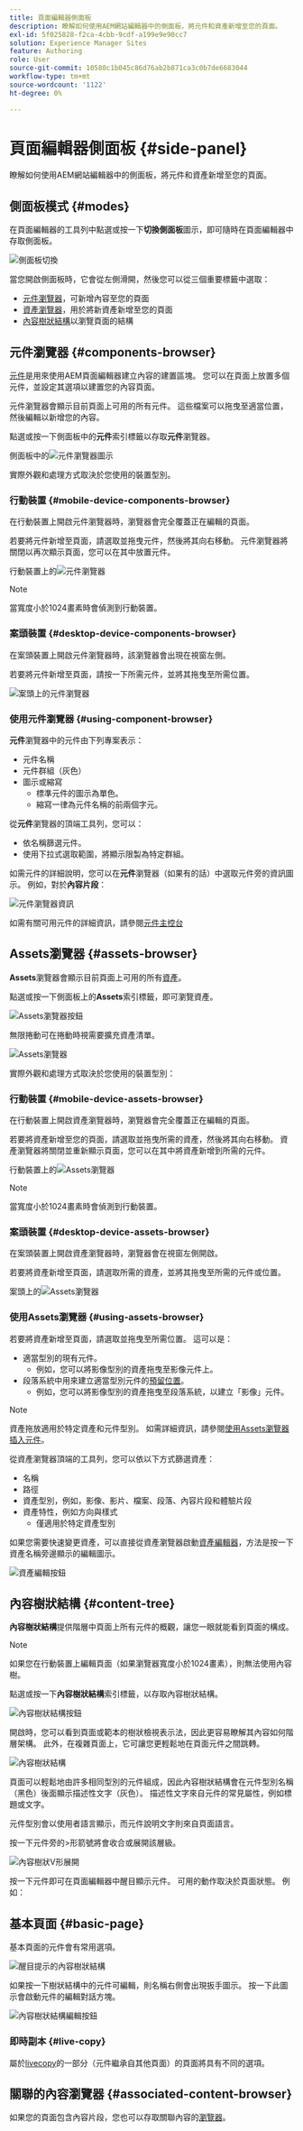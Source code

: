 ```yaml
---
title: 頁面編輯器側面板
description: 瞭解如何使用AEM網站編輯器中的側面板，將元件和資產新增至您的頁面。
exl-id: 5f025828-f2ca-4cbb-9cdf-a199e9e90cc7
solution: Experience Manager Sites
feature: Authoring
role: User
source-git-commit: 10580c1b045c86d76ab2b871ca3c0b7de6683044
workflow-type: tm+mt
source-wordcount: '1122'
ht-degree: 0%

---
```


# 頁面編輯器側面板 {#side-panel}

瞭解如何使用AEM網站編輯器中的側面板，將元件和資產新增至您的頁面。

## 側面板模式 {#modes}

在頁面編輯器的工具列中點選或按一下&#x200B;**切換側面板**&#x200B;圖示，即可隨時在頁面編輯器中存取側面板。

![側面板切換](assets/editor-side-panel-side-panel-toggle.png)

當您開啟側面板時，它會從左側滑開，然後您可以從三個重要標籤中選取：

* [元件瀏覽器](#components-browser)，可新增內容至您的頁面
* [資產瀏覽器](#assets-browser)，用於將新資產新增至您的頁面
* [內容樹狀結構](#content-tree)以瀏覽頁面的結構

## 元件瀏覽器 {#components-browser}

[元件](/help/implementing/developing/components/overview.md)是用來使用AEM頁面編輯器建立內容的建置區塊。 您可以在頁面上放置多個元件，並設定其選項以建置您的內容頁面。

元件瀏覽器會顯示目前頁面上可用的所有元件。 這些檔案可以拖曳至適當位置，然後編輯以新增您的內容。

點選或按一下側面板中的&#x200B;**元件**&#x200B;索引標籤以存取&#x200B;**元件**&#x200B;瀏覽器。

側面板中的![元件瀏覽器圖示](assets/editor-side-panel-components-browser.png)

實際外觀和處理方式取決於您使用的裝置型別。

### 行動裝置 {#mobile-device-components-browser}

在行動裝置上開啟元件瀏覽器時，瀏覽器會完全覆蓋正在編輯的頁面。

若要將元件新增至頁面，請選取並拖曳元件，然後將其向右移動。 元件瀏覽器將關閉以再次顯示頁面，您可以在其中放置元件。

行動裝置上的![元件瀏覽器](assets/editor-side-panel-mobile-device.png)

>[!NOTE]
>
>當寬度小於1024畫素時會偵測到行動裝置。

### 案頭裝置 {#desktop-device-components-browser}

在案頭裝置上開啟元件瀏覽器時，該瀏覽器會出現在視窗左側。

若要將元件新增至頁面，請按一下所需元件，並將其拖曳至所需位置。

![案頭上的元件瀏覽器](/help/sites-cloud/authoring/assets/component-browser-desktop.png)

### 使用元件瀏覽器 {#using-component-browser}

**元件**&#x200B;瀏覽器中的元件由下列專案表示：

* 元件名稱
* 元件群組（灰色）
* 圖示或縮寫
   * 標準元件的圖示為單色。
   * 縮寫一律為元件名稱的前兩個字元。

從&#x200B;**元件**&#x200B;瀏覽器的頂端工具列，您可以：

* 依名稱篩選元件。
* 使用下拉式選取範圍，將顯示限製為特定群組。

如需元件的詳細說明，您可以在&#x200B;**元件**&#x200B;瀏覽器（如果有的話）中選取元件旁的資訊圖示。 例如，對於&#x200B;**內容片段**：

![元件瀏覽器資訊](assets/editor-side-panel-component-description.png)

如需有關可用元件的詳細資訊，請參閱[元件主控台](/help/sites-cloud/authoring/components-console.md)

## Assets瀏覽器 {#assets-browser}

**Assets**&#x200B;瀏覽器會顯示目前頁面上可用的所有[資產](/help/assets/overview.md)。

點選或按一下側面板上的&#x200B;**Assets**&#x200B;索引標籤，即可瀏覽資產。

![Assets瀏覽器按鈕](assets/editor-side-panel-assets-browser-tab.png)

無限捲動可在捲動時視需要擴充資產清單。

![Assets瀏覽器](assets/editor-side-panel-assets-browser.png)

實際外觀和處理方式取決於您使用的裝置型別：

### 行動裝置 {#mobile-device-assets-browser}

在行動裝置上開啟資產瀏覽器時，瀏覽器會完全覆蓋正在編輯的頁面。

若要將資產新增至您的頁面，請選取並拖曳所需的資產，然後將其向右移動。 資產瀏覽器將關閉並重新顯示頁面，您可以在其中將資產新增到所需的元件。

行動裝置上的![Assets瀏覽器](assets/editor-side-panel-assets-browser-mobile.png)

>[!NOTE]
>
>當寬度小於1024畫素時會偵測到行動裝置。

### 案頭裝置 {#desktop-device-assets-browser}

在案頭裝置上開啟資產瀏覽器時，瀏覽器會在視窗左側開啟。

若要將資產新增至頁面，請選取所需的資產，並將其拖曳至所需的元件或位置。

案頭上的![Assets瀏覽器](assets/editor-side-panel-assets-browser-desktop.png)

### 使用Assets瀏覽器 {#using-assets-browser}

若要將資產新增至頁面，請選取並拖曳至所需位置。 這可以是：

* 適當型別的現有元件。
   * 例如，您可以將影像型別的資產拖曳至影像元件上。
* 段落系統中用來建立適當型別元件的[預留位置](/help/sites-cloud/authoring/page-editor/edit-content.md#component-placeholder)。
   * 例如，您可以將影像型別的資產拖曳至段落系統，以建立「影像」元件。

>[!NOTE]
>
>資產拖放適用於特定資產和元件型別。 如需詳細資訊，請參閱[使用Assets瀏覽器插入元件](/help/sites-cloud/authoring/page-editor/edit-content.md#adding-a-component-from)。

從資產瀏覽器頂端的工具列，您可以依以下方式篩選資產：

* 名稱
* 路徑
* 資產型別，例如，影像、影片、檔案、段落、內容片段和體驗片段
* 資產特性，例如方向與樣式
   * 僅適用於特定資產型別

如果您需要快速變更資產，可以直接從資產瀏覽器啟動[資產編輯器](/help/assets/manage-digital-assets.md)，方法是按一下資產名稱旁邊顯示的編輯圖示。

![資產編輯按鈕](assets/editor-side-panel-asset-edit-button.png)

## 內容樹狀結構 {#content-tree}

**內容樹狀結構**&#x200B;提供階層中頁面上所有元件的概觀，讓您一眼就能看到頁面的構成。

>[!NOTE]
>
>如果您在行動裝置上編輯頁面（如果瀏覽器寬度小於1024畫素），則無法使用內容樹。

點選或按一下&#x200B;**內容樹狀結構**&#x200B;索引標籤，以存取內容樹狀結構。

![內容樹狀結構按鈕](assets/editor-side-panel-content-tree-tab.png)

開啟時，您可以看到頁面或範本的樹狀檢視表示法，因此更容易瞭解其內容如何階層架構。 此外，在複雜頁面上，它可讓您更輕鬆地在頁面元件之間跳轉。

![內容樹狀結構](assets/editor-side-panel-content-tree.png)

頁面可以輕鬆地由許多相同型別的元件組成，因此內容樹狀結構會在元件型別名稱（黑色）後面顯示描述性文字（灰色）。 描述性文字來自元件的常見屬性，例如標題或文字。

元件型別會以使用者語言顯示，而元件說明文字則來自頁面語言。

按一下元件旁的>形箭號將會收合或展開該層級。

![內容樹狀V形展開](assets/editor-side-panel-content-tree-chevron.png)

按一下元件即可在頁面編輯器中醒目顯示元件。 可用的動作取決於頁面狀態。 例如：

## 基本頁面 {#basic-page}

基本頁面的元件會有常用選項。

![醒目提示的內容樹狀結構](assets/editor-side-panel-content-tree-highlighted.png)

如果按一下樹狀結構中的元件可編輯，則名稱右側會出現扳手圖示。 按一下此圖示會啟動元件的編輯對話方塊。

![內容樹狀結構編輯按鈕](assets/editor-side-panel-content-tree-edit.png)

### 即時副本 {#live-copy}

屬於[livecopy](/help/sites-cloud/administering/msm/overview.md)的一部分（元件繼承自其他頁面）的頁面將具有不同的選項。

## 關聯的內容瀏覽器 {#associated-content-browser}

如果您的頁面包含內容片段，您也可以存取關聯內容的[瀏覽器](/help/sites-cloud/authoring/fragments/content-fragments.md#using-associated-content)。
